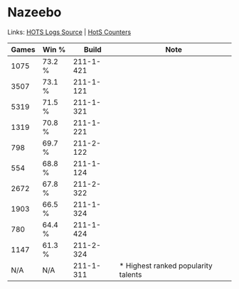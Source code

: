 # Nazeebo

Links: [HOTS Logs Source](https://www.hotslogs.com/Sitewide/HeroDetails?Hero=Nazeebo) | [HotS Counters](http://hotscounters.com/#/hero/Nazeebo)

Games  | Win %  | Build     | Note
-----  | -----  | -----     | ----
1075   | 73.2 % | 211-1-421 | 
3507   | 73.1 % | 211-1-121 | 
5319   | 71.5 % | 211-1-321 | 
1319   | 70.8 % | 211-1-221 | 
798    | 69.7 % | 211-2-122 | 
554    | 68.8 % | 211-1-124 | 
2672   | 67.8 % | 211-2-322 | 
1903   | 66.5 % | 211-1-324 | 
780    | 64.4 % | 211-1-424 | 
1147   | 61.3 % | 211-2-324 | 
N/A    | N/A    | 211-1-311 | * Highest ranked popularity talents

